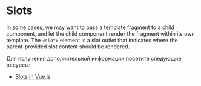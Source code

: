 # Slots

In some cases, we may want to pass a template fragment to a child component, and let the child component render the fragment within its own template. The `<slot>` element is a slot outlet that indicates where the parent-provided slot content should be rendered.

Для получения дополнительной информации посетите следующие ресурсы:

- [Slots in Vue.js](https://vuejs.org/guide/components/slots.html)
